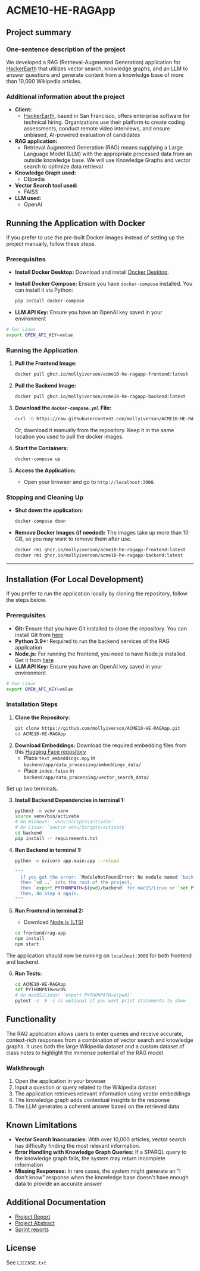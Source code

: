 # ACME10-HE-RAGApp

## Project summary

### One-sentence description of the project

We developed a RAG (Retrieval-Augmented Generation) application for [HackerEarth](https://www.hackerearth.com/) that utilizes vector search, knowledge graphs, and an LLM to answer questions and generate content from a knowledge base of more than 10,000 Wikipedia articles.

### Additional information about the project

- **Client:**
  - [HackerEarth](https://www.hackerearth.com/), based in San Francisco, offers enterprise software for technical hiring. Organizations use their platform to create coding assessments, conduct remote video interviews, and ensure unbiased, AI-powered evaluation of candidates
- **RAG application:**
  - Retrieval Augmented Generation (RAG) means supplying a Large Language Model (LLM) with the appropriate processed data from an outside knowledge base. We will use Knowledge Graphs and vector search to optimize data retrieval
- **Knowledge Graph used:**
  - DBpedia
- **Vector Search tool used:**
  - FAISS
- **LLM used:**
  - OpenAI

## Running the Application with Docker

If you prefer to use the pre-built Docker images instead of setting up the project manually, follow these steps.

### Prerequisites

- **Install Docker Desktop:** Download and install [Docker Desktop](https://www.docker.com/products/docker-desktop/).
- **Install Docker Compose:** Ensure you have `docker-compose` installed. You can install it via Python:

  ```bash
  pip install docker-compose
  ```

- **LLM API Key:** Ensure you have an OpenAI key saved in your environment

```bash
# For Linux
export OPEN_API_KEY=value
```

### Running the Application

1. **Pull the Frontend Image:**

   ```bash
   docker pull ghcr.io/mollyiverson/acme10-he-ragapp-frontend:latest
   ```

2. **Pull the Backend Image:**

   ```bash
   docker pull ghcr.io/mollyiverson/acme10-he-ragapp-backend:latest
   ```

3. **Download the `docker-compose.yml` File:**

   ```bash
   curl -O https://raw.githubusercontent.com/mollyiverson/ACME10-HE-RAGApp/main/docker-compose.yml
   ```

   Or, download it manually from the repository. Keep it in the same location you used to pull the docker images.

4. **Start the Containers:**

   ```bash
   docker-compose up
   ```

5. **Access the Application:**
   - Open your browser and go to `http://localhost:3000`.

### Stopping and Cleaning Up

- **Shut down the application:**

  ```bash
  docker-compose down
  ```

- **Remove Docker Images (if needed):**
  The images take up more than 10 GB, so you may want to remove them after use.
  ```bash
  docker rmi ghcr.io/mollyiverson/acme10-he-ragapp-frontend:latest
  docker rmi ghcr.io/mollyiverson/acme10-he-ragapp-backend:latest
  ```

---

## Installation (For Local Development)

If you prefer to run the application locally by cloning the repository, follow the steps below.

### Prerequisites

- **Git:** Ensure that you have Git installed to clone the repository. You can install Git from [here](https://git-scm.com/book/en/v2/Getting-Started-Installing-Git)
- **Python 3.9+:** Required to run the backend services of the RAG application
- **Node.js:** For running the frontend, you need to have Node.js installed. Get it from [here](https://nodejs.org/en/)
- **LLM API Key:** Ensure you have an OpenAI key saved in your environment

```bash
# For Linux
export OPEN_API_KEY=value
```

### Installation Steps

1. **Clone the Repository:**
   ```bash
   git clone https://github.com/mollyiverson/ACME10-HE-RAGApp.git
   cd ACME10-HE-RAGApp
   ```
2. **Download Embeddings:** Download the required embedding files from this [Hugging Face repository](https://huggingface.co/datasets/miverson9/acme10-he-ragapp-embeddings/tree/main)
    - Place `text_embeddings.npy` in `backend/app/data_processing/embeddings_data/`
    - Place `index.faiss` in `backend/app/data_processing/vector_search_data/`

Set up two terminals.

3. **Install Backend Dependencies in terminal 1:**

   ```bash
   python3 -m venv venv
   source venv/bin/activate
   # On Windows: `venv\Scripts\activate`
   # On Linux: `source venv/Scripts/activate`
   cd backend
   pip install -r requirements.txt
   ```

4. **Run Backend in terminal 1:**

   ```bash
   python -m uvicorn app.main:app --reload

   """
     if you get the error: `ModuleNotFoundError: No module named 'backend'`,
     then `cd ..` into the root of the project,
     then `export PYTHONPATH=$(pwd)/backend` for macOS/Linux or `set PYTHONPATH=%cd%` for Windows.
     Then, do Step 4 again.
   """
   ```

5. **Run Frontend in terminal 2:**

    - Download [Node.js (LTS)](https://nodejs.org/en)
    ```bash
    cd frontend/rag-app
    npm install
    npm start
    ```

The application should now be running on `localhost:3000` for both frontend and backend.

6. **Run Tests:**
   ```bash
   cd ACME10-HE-RAGApp
   set PYTHONPATH=%cd%
   # On macOS/Linux: `export PYTHONPATH=$(pwd)`
   pytest -s  # -s is optional if you want print statements to show
   ```

## Functionality

The RAG application allows users to enter queries and receive accurate, context-rich responses from a combination of vector search and knowledge graphs. It uses both the large Wikipedia dataset and a custom dataset of class notes to highlight the immense potential of the RAG model.

### Walkthrough

1. Open the application in your browser
2. Input a question or query related to the Wikipedia dataset
3. The application retrieves relevant information using vector embeddings
4. The knowledge graph adds contextual insights to the response
5. The LLM generates a coherent answer based on the retrieved data

## Known Limitations

- **Vector Search Inaccuracies:** With over 10,000 articles, vector search has difficulty finding the most relevant information.
- **Error Handling with Knowledge Graph Queries:** If a SPARQL query to the knowledge graph fails, the system may return incomplete information
- **Missing Responses:** In rare cases, the system might generate an "I don't know" response when the knowledge base doesn't have enough data to provide an accurate answer

## Additional Documentation

- [Project Report](docs/project-report/RAGApp-FinalReport.pdf)
- [Project Abstract](docs/project-report/Project-Abstract.pdf)
- [Sprint reports](docs/sprint-reports/)

## License

See `LICENSE.txt`
